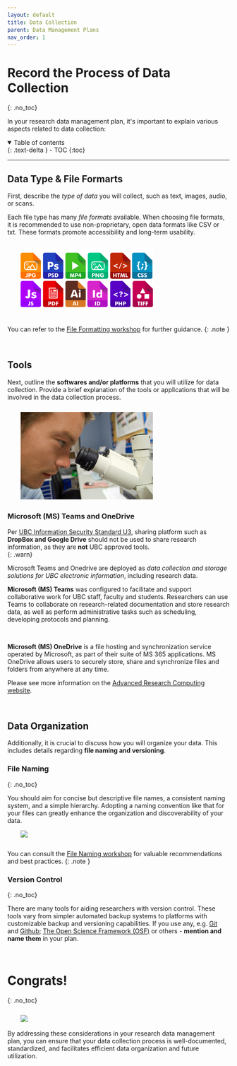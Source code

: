 ```yaml
---
layout: default
title: Data Collection
parent: Data Management Plans
nav_order: 1
---
```


# Record the Process of Data Collection
{: .no_toc}

In your research data management plan, it's important to explain various aspects related to data collection:

<details open markdown="block">
  <summary>
    Table of contents
  </summary>
  {: .text-delta }
 - TOC
{:toc}
</details>

---
## Data Type & File Formarts

First, describe the *type of data* you will collect, such as text, images, audio, or scans. 

Each file type has many *file formats* available. When choosing file formats, it is recommended to use non-proprietary, open data formats like CSV or txt. These formats promote accessibility and long-term usability. 

<p style="margin-top:25px;margin-left:30px;margin-bottom:25px">
<img src="figures/formats.png" width="300"/>
</p>

You can refer to the <a href="https://ubc-library-rc.github.io/rdm/content/02_file_formats.md" target="_blank">File Formatting workshop</a> for further guidance.
{: .note }

<br>

## Tools

Next, outline the **softwares and/or platforms** that you will utilize for data collection. Provide a brief explanation of the tools or applications that will be involved in the data collection process.

<p style="margin-top:25px;margin-left:30px;margin-bottom:25px">
<img src="figures/microscope.jpg" width="300"/>
</p>



### Microsoft (MS) Teams and OneDrive

<p style="margin-top:15px"></p>

Per <a href="https://cio.ubc.ca/information-security-standards/U3" target="_blank">UBC Information Security Standard U3</a>, sharing platform such as **DropBox and Google Drive** should not be used to share research information, as they are **not** UBC approved tools.  
{: .warn}

Microsoft Teams and Onedrive are deployed as *data collection and storage solutions for UBC electronic information*, including research data.

**Microsoft (MS) Teams** was configured to facilitate and support collaborative work for UBC staff, faculty and students. Researchers can use Teams to collaborate on research-related documentation and store research data, as well as perform administrative tasks such as scheduling, developing protocols and planning.

<br>

**Microsoft (MS) OneDrive** is a file hosting and synchronization service operated by Microsoft, as part of their suite of MS 365 applications. MS OneDrive allows users to securely store, share and synchronize files and folders from anywhere at any time.



 Please see more information on the <a href="https://arc.ubc.ca/microsoft-onedrive-and-teams-research" target="_blank">Advanced Research Computing website</a>. 


<br>


## Data Organization

Additionally, it is crucial to discuss how you will organize your data. This includes details regarding **file naming and versioning**. 

### File Naming
{: .no_toc}

You should aim for concise but descriptive file names, a consistent naming system, and a simple hierarchy. Adopting a naming convention like that for your files can greatly enhance the organization and discoverability of your data.

<p style="margin-left:30px;margin-bottom:25px">
<img src="figures/file_names.png" width="300"/>
</p>

You can consult the <a href="https://ubc-library-rc.github.io/rdm/content/01_file_naming.html" target="_blank">File Naming workshop</a> for valuable recommendations and best practices.
{: .note }

### Version Control
{: .no_toc}

There are many tools for aiding researchers with version control. These tools vary from simpler automated backup systems to platforms with customizable backup and versioning capabilities. If you use any, e.g. <a href="https://git-scm.com/">Git</a> and <a href="https://github.com/">Github</a>; <a href="https://osf.openscience.ubc.ca/"> The Open Science Framework (OSF)</a> or others - **mention and name them** in your plan.

<br>

# Congrats!
{: .no_toc}

<p style="margin-top:25px">
<img src="figures/congrats.jpg" width="300" style="margin-left:30px"/>
</p>

By addressing these considerations in your research data management plan, you can ensure that your data collection process is well-documented, standardized, and facilitates efficient data organization and future utilization.
